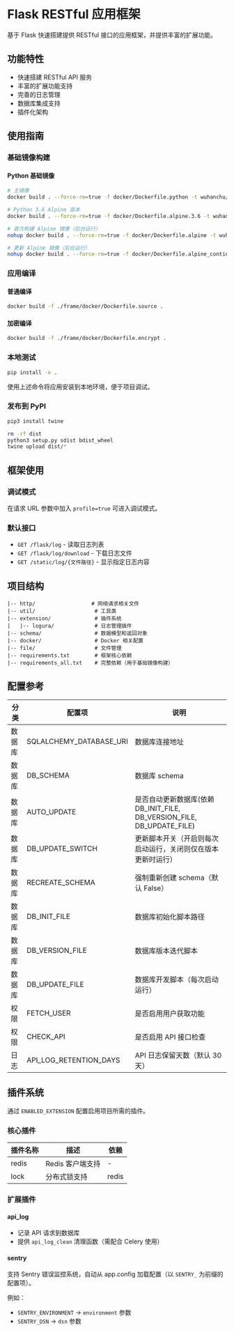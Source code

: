 # Flask RESTful 应用框架

基于 Flask 快速搭建提供 RESTful 接口的应用框架，并提供丰富的扩展功能。

## 功能特性

- 快速搭建 RESTful API 服务
- 丰富的扩展功能支持
- 完善的日志管理
- 数据库集成支持
- 插件化架构

## 使用指南

### 基础镜像构建

#### Python 基础镜像

```bash
# 主镜像
docker build . --force-rm=true -f docker/Dockerfile.python -t wuhanchu/python:flask_frame_master && docker push wuhanchu/python:flask_frame_master

# Python 3.6 Alpine 版本
docker build . --force-rm=true -f docker/Dockerfile.alpine.3.6 -t wuhanchu/python:3.6_alpie && docker push wuhanchu/python:3.6_alpie

# 首次构建 Alpine 镜像（后台运行）
nohup docker build . --force-rm=true -f docker/Dockerfile.alpine -t wuhanchu/python:3_alpine && docker push wuhanchu/python:3_alpine > build_alpine.log 2>&1 &

# 更新 Alpine 镜像（后台运行）
nohup docker build . --force-rm=true -f docker/Dockerfile.alpine_continue -t wuhanchu/python:3_alpine && docker push wuhanchu/python:3_alpine &
```



### 应用编译

#### 普通编译

```bash
docker build -f ./frame/docker/Dockerfile.source .
```

#### 加密编译

```bash
docker build -f ./frame/docker/Dockerfile.encrypt .
```

### 本地测试

```bash
pip install -e .
```

使用上述命令将应用安装到本地环境，便于项目调试。

### 发布到 PyPI

```bash
pip3 install twine

rm -rf dist
python3 setup.py sdist bdist_wheel
twine upload dist/*
```

## 框架使用

### 调试模式

在请求 URL 参数中加入 `profile=true` 可进入调试模式。

### 默认接口

- `GET /flask/log` - 读取日志列表
- `GET /flask/log/download` - 下载日志文件
- `GET /static/log/{文件路径}` - 显示指定日志内容

## 项目结构

```
|-- http/                  # 网络请求相关文件
|-- util/                   # 工具类
|-- extension/              # 插件系统
|   |-- logura/             # 日志管理插件
|-- schema/                 # 数据模型和返回对象
|-- docker/                 # Docker 相关配置
|-- file/                   # 文件管理
|-- requirements.txt        # 框架核心依赖
|-- requirements_all.txt    # 完整依赖（用于基础镜像构建）
```

## 配置参考

| 分类   | 配置项                  | 说明                                                                   |
| ------ | ----------------------- | ---------------------------------------------------------------------- |
| 数据库 | SQLALCHEMY_DATABASE_URI | 数据库连接地址                                                         |
| 数据库 | DB_SCHEMA               | 数据库 schema                                                          |
| 数据库 | AUTO_UPDATE             | 是否自动更新数据库(依赖 DB_INIT_FILE, DB_VERSION_FILE, DB_UPDATE_FILE) |
| 数据库 | DB_UPDATE_SWITCH        | 更新脚本开关（开启则每次启动运行，关闭则仅在版本更新时运行）           |
| 数据库 | RECREATE_SCHEMA         | 强制重新创建 schema（默认 False）                                      |
| 数据库 | DB_INIT_FILE            | 数据库初始化脚本路径                                                   |
| 数据库 | DB_VERSION_FILE         | 数据库版本迭代脚本                                                     |
| 数据库 | DB_UPDATE_FILE          | 数据库开发脚本（每次启动运行）                                         |
| 权限   | FETCH_USER              | 是否启用用户获取功能                                                   |
| 权限   | CHECK_API               | 是否启用 API 接口检查                                                  |
| 日志   | API_LOG_RETENTION_DAYS  | API 日志保留天数（默认 30 天）                                         |

## 插件系统

通过 `ENABLED_EXTENSION` 配置启用项目所需的插件。

### 核心插件

| 插件名称 | 描述             | 依赖  |
| -------- | ---------------- | ----- |
| redis    | Redis 客户端支持 | -     |
| lock     | 分布式锁支持     | redis |

### 扩展插件

#### api_log

- 记录 API 请求到数据库
- 提供 `api_log_clean` 清理函数（需配合 Celery 使用）

#### sentry

支持 Sentry 错误监控系统，自动从 app.config 加载配置（以 `SENTRY_` 为前缀的配置项）。

例如：

- `SENTRY_ENVIRONMENT` → `environment` 参数
- `SENTRY_DSN` → `dsn` 参数
